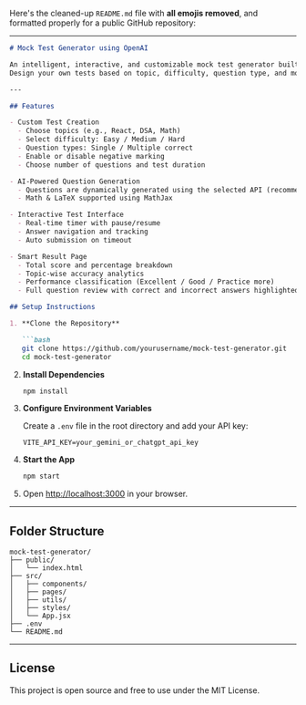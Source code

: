 Here's the cleaned-up `README.md` file with **all emojis removed**, and formatted properly for a public GitHub repository:

---

````markdown
# Mock Test Generator using OpenAI

An intelligent, interactive, and customizable mock test generator built using **React** and **OpenAI/Gemini API**.  
Design your own tests based on topic, difficulty, question type, and more — perfect for quick practice and skill evaluation.

---

## Features

- Custom Test Creation  
  - Choose topics (e.g., React, DSA, Math)
  - Select difficulty: Easy / Medium / Hard
  - Question types: Single / Multiple correct
  - Enable or disable negative marking
  - Choose number of questions and test duration

- AI-Powered Question Generation  
  - Questions are dynamically generated using the selected API (recommended: Gemini)
  - Math & LaTeX supported using MathJax

- Interactive Test Interface  
  - Real-time timer with pause/resume
  - Answer navigation and tracking
  - Auto submission on timeout

- Smart Result Page  
  - Total score and percentage breakdown
  - Topic-wise accuracy analytics
  - Performance classification (Excellent / Good / Practice more)
  - Full question review with correct and incorrect answers highlighted

## Setup Instructions

1. **Clone the Repository**

   ```bash
   git clone https://github.com/yourusername/mock-test-generator.git
   cd mock-test-generator
````

2. **Install Dependencies**

   ```bash
   npm install
   ```

3. **Configure Environment Variables**

   Create a `.env` file in the root directory and add your API key:

   ```
   VITE_API_KEY=your_gemini_or_chatgpt_api_key
   ```

4. **Start the App**

   ```bash
   npm start
   ```

5. Open [http://localhost:3000](http://localhost:3000) in your browser.

---

## Folder Structure

```
mock-test-generator/
├── public/
│   └── index.html
├── src/
│   ├── components/
│   ├── pages/
│   ├── utils/
│   ├── styles/
│   └── App.jsx
├── .env
└── README.md
```

---

## License

This project is open source and free to use under the MIT License.

```



   
